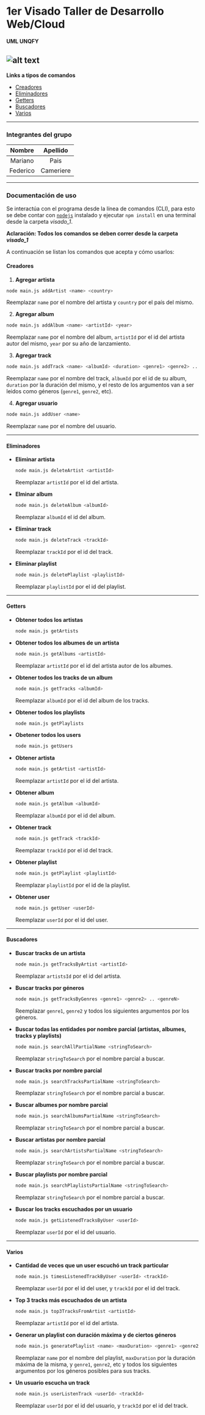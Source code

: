 # 1er Visado Taller de Desarrollo Web/Cloud
**UML UNQFY**

![alt text](https://github.com/PaisMariano/TP-CLOUD/blob/DEV/UML/Visado1%20UML%20UNQFY.png)
------

**Links a tipos de comandos**

- [Creadores](#creadores)
- [Eliminadores](#eliminadores)
- [Getters](#getters)
- [Buscadores](#buscadores)
- [Varios](#varios)

------

### Integrantes del grupo

|  Nombre  | Apellido  |
| :------: | :-------: |
| Mariano  |   Pais    |
| Federico | Cameriere |

------

### Documentación de uso

Se interactúa con el programa desde la línea de comandos (CLI), para esto se debe contar con [`nodejs`](https://nodejs.org/) instalado y ejecutar `npm install` en una terminal desde la carpeta *visado_1*.

**Aclaración: Todos los comandos se deben correr desde la carpeta *visado_1***

A continuación se listan los comandos que acepta y cómo usarlos:

#### Creadores

1. **Agregar artista** 

  ```bash
  node main.js addArtist <name> <country>
  ```

  Reemplazar `name` por el nombre del artista y `country` por el país del mismo.

2. **Agregar album**

  ```bash
  node main.js addAlbum <name> <artistId> <year>
  ```

  Reemplazar `name` por el nombre del album, `artistId` por el id del artista autor del mismo, `year` por su año de lanzamiento.

3. **Agregar track**

  ```bash
  node main.js addTrack <name> <albumId> <duration> <genre1> <genre2> .. <genreN>
  ```

  Reemplazar `name` por el nombre del track, `albumId` por el id de su album, `duration` por la duración del mismo, y el resto de los argumentos van a ser leidos como géneros (`genre1`, `genre2`, etc).

4. **Agregar usuario**

  ```bash
  node main.js addUser <name>
  ```

  Reemplazar `name` por el nombre del usuario.

------

#### Eliminadores

- **Eliminar artista**

  ```bash
  node main.js deleteArtist <artistId>
  ```

  Reemplazar `artistId` por el id del artista.

- **Elminar album**

  ```bash
  node main.js deleteAlbum <albumId>
  ```

  Reemplazar `albumId` el id del album.

- **Eliminar track**

  ```bash
  node main.js deleteTrack <trackId>
  ```

  Reemplazar `trackId` por el id del track.

- **Eliminar playlist**

  ```bash
  node main.js deletePlaylist <playlistId>
  ```

  Reemplazar `playlistId` por el id del playlist.

------

#### Getters

- **Obtener todos los artistas**

  ```bash
  node main.js getArtists
  ```

- **Obtener todos los albumes de un artista**

  ```bash
  node main.js getAlbums <artistId>
  ```

  Reemplazar `artistId` por el id del artista autor de los albumes.

- **Obtener todos los tracks de un album**

  ```bash
  node main.js getTracks <albumId>
  ```

  Reemplazar `albumId` por el id del album de los tracks.

- **Obtener todos los playlists**

  ```bash
  node main.js getPlaylists
  ```

- **Obetener todos los users**

  ```bash
  node main.js getUsers
  ```

- **Obtener artista**

  ```bash
  node main.js getArtist <artistId>
  ```

  Reemplazar `artistId` por el id del artista.

- **Obtener album**

  ```bash
  node main.js getAlbum <albumId>
  ```

  Reemplazar `albumId` por el id del album.

- **Obtener track**

  ```bash
  node main.js getTrack <trackId>
  ```

  Reemplazar `trackId` por el id del track.

- **Obtener playlist**

  ```bash
  node main.js getPlaylist <playlistId>
  ```

  Reemplazar `playlistId` por el id de la playlist.

- **Obtener user**

  ```bash
  node main.js getUser <userId>
  ```

  Reemplazar `userId` por el id del user.

------

#### Buscadores

- **Buscar tracks de un artista**

  ```bash
  node main.js getTracksByArtist <artistId>
  ```

  Reemplazar `artistsId` por el id del artista.

- **Buscar tracks por géneros**

  ```bash
  node main.js getTracksByGenres <genre1> <genre2> .. <genreN>
  ```

  Reemplazar `genre1`, `genre2` y todos los siguientes argumentos por los géneros.

- **Buscar todas las entidades por nombre parcial (artistas, albumes, tracks y playlists)**

  ```bash
  node main.js searchAllPartialName <stringToSearch>
  ```

  Reemplazar `stringToSearch` por el nombre parcial a buscar.

- **Buscar tracks por nombre parcial**

  ```bash
  node main.js searchTracksPartialName <stringToSearch>
  ```

  Reemplazar `stringToSearch` por el nombre parcial a buscar.

- **Buscar albumes por nombre parcial**

  ```bash
  node main.js searchAlbumsPartialName <stringToSearch>
  ```

  Reemplazar `stringToSearch` por el nombre parcial a buscar.

- **Buscar artistas por nombre parcial**

  ```bash
  node main.js searchArtistsPartialName <stringToSearch>
  ```

  Reemplazar `stringToSearch` por el nombre parcial a buscar.

- **Buscar playlists por nombre parcial**

  ```bash
  node main.js searchPlaylistsPartialName <stringToSearch>
  ```

  Reemplazar `stringToSearch` por el nombre parcial a buscar.

- **Buscar los tracks escuchados por un usuario**

  ```bash
  node main.js getListenedTracksByUser <userId>
  ```

  Reemplazar `userId` por el id del usuario.

------

#### Varios

- **Cantidad de veces que un user escuchó un track particular**

  ```bash
  node main.js timesListenedTrackByUser <userId> <trackId>
  ```

  Reemplazar `userId` por el id del user, y `trackId` por el id del track.

- **Top 3 tracks más escuchados de un artista**

  ```bash
  node main.js top3TracksFromArtist <artistId>
  ```

  Reemplazar `artistId` por el id del artista.

- **Generar un playlist con duración máxima y de ciertos géneros**

  ```bash
  node main.js generatePlaylist <name> <maxDuration> <genre1> <genre2> .. <genreN>
  ```

  Reemplazar `name` por el nombre del playlist, `maxDuration` por la duración máxima de la misma, y `genre1`, `genre2`, etc y todos los siguientes argumentos por los géneros posibles para sus tracks.

- **Un usuario escucha un track**

  ```bash
  node main.js userListenTrack <userId> <trackId>
  ```

  Reemplazar `userId` por el id del usuario, y `trackId` por el id del track.
